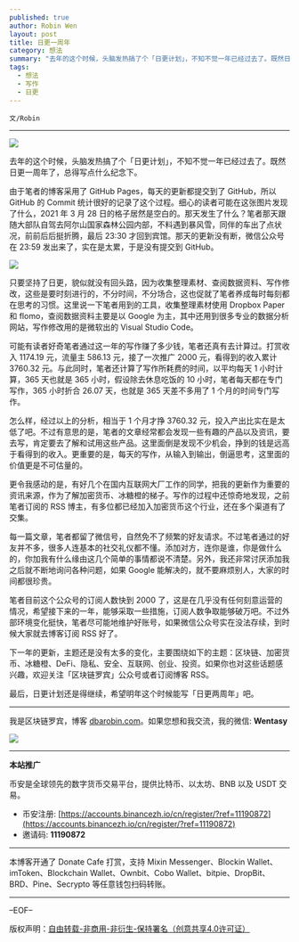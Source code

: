 ```yaml
---
published: true
author: Robin Wen
layout: post
title: 日更一周年
category: 想法
summary: "去年的这个时候，头脑发热搞了个「日更计划」，不知不觉一年已经过去了。既然日更一周年了，总得写点什么纪念下。由于笔者的博客采用了 GitHub Pages，每天的更新都提交到了 GitHub，所以 GitHub 的 Commit 统计很好的记录了这个过程。细心的读者可能在这张图片发现了什么，2021 年 3 月 28 日的格子居然是空白的。那天发生了什么？笔者那天跟随大部队自驾去阿尔山国家森林公园内部，不料遇到暴风雪，同伴的车出了点状况，前前后后挺折腾，最后 23:30 才回到宾馆。那天的更新没有断，微信公众号在 23:59 发出来了，实在是太累，于是没有提交到 GitHub。最后，日更计划还是得继续，希望明年这个时候能写「日更两周年」吧。"
tags:
  - 想法
  - 写作
  - 日更
---
```


`文/Robin`

***

![](https://cdn.dbarobin.com/39atwkg.png)

去年的这个时候，头脑发热搞了个「日更计划」，不知不觉一年已经过去了。既然日更一周年了，总得写点什么纪念下。

由于笔者的博客采用了 GitHub Pages，每天的更新都提交到了 GitHub，所以 GitHub 的 Commit 统计很好的记录了这个过程。细心的读者可能在这张图片发现了什么，2021 年 3 月 28 日的格子居然是空白的。那天发生了什么？笔者那天跟随大部队自驾去阿尔山国家森林公园内部，不料遇到暴风雪，同伴的车出了点状况，前前后后挺折腾，最后 23:30 才回到宾馆。那天的更新没有断，微信公众号在 23:59 发出来了，实在是太累，于是没有提交到 GitHub。

![](https://cdn.dbarobin.com/hpa6j99.png)

只要坚持了日更，貌似就没有回头路，因为收集整理素材、查阅数据资料、写作修改，这些是要时刻进行的，不分时间，不分场合，这也促就了笔者养成每时每刻都在思考的习惯。这里说一下笔者用到的工具，收集整理素材使用 Dropbox Paper 和 flomo，查阅数据资料主要是以 Google 为主，其中还用到很多专业的数据分析网站，写作修改用的是微软出的 Visual Studio Code。

可能有读者好奇笔者通过这一年的写作赚了多少钱，笔者还真有去计算过。打赏收入 1174.19 元，流量主 586.13 元，接了一次推广 2000 元，看得到的收入累计 3760.32 元。与此同时，笔者还计算了写作所耗费的时间，以平均每天 1 小时计算，365 天也就是 365 小时，假设除去休息吃饭的 10 小时，笔者每天都在专门写作，365 小时折合 26.07 天，也就是 365 天差不多用了 1 个月的时间专门写作。

怎么样，经过以上的分析，相当于 1 个月才挣 3760.32 元，投入产出比实在是太低了吧。不过有意思的是，笔者的文章经常都会发现一些有趣的产品以及资讯，要去写，肯定要去了解和试用这些产品。这里面倒是发现不少机会，挣到的钱是远高于看得到的收入。更重要的是，每天的写作，从输入到输出，倒逼思考，这里面的价值更是不可估量的。

更令我感动的是，有好几个在国内互联网大厂工作的同学，把我的更新作为重要的资讯来源，作为了解加密货币、冰糖橙的梯子。写作的过程中还惊奇地发现，之前笔者订阅的 RSS 博主，有多位都已经加入加密货币这个行业，还在多个渠道有了交集。

每一篇文章，笔者都留了微信号，自然免不了频繁的好友请求。不过笔者通过的好友并不多，很多人连基本的社交礼仪都不懂。添加对方，连你是谁，你是做什么的，你加我有什么缘由这几个简单的事情都说不清楚。另外，我还非常讨厌添加我之后就不断地询问各种问题，如果 Google 能解决的，就不要麻烦别人，大家的时间都很珍贵。

笔者目前这个公众号的订阅人数快到 2000 了，这是在几乎没有任何刻意运营的情况，希望接下来的一年，能够采取一些措施，订阅人数争取能够破万吧。不过外部环境变化挺快，笔者尽可能地维护好账号，如果微信公众号实在没法存续，到时候大家就去博客订阅 RSS 好了。

下一年的更新，主题还是没有太多的变化，主要围绕如下的主题：区块链、加密货币、冰糖橙、DeFi、隐私、安全、互联网、创业、投资。如果你也对这些话题感兴趣，欢迎关注「区块链罗宾」公众号或者订阅博客 RSS。

最后，日更计划还是得继续，希望明年这个时候能写「日更两周年」吧。

***

我是区块链罗宾，博客 [dbarobin.com](https://dbarobin.com/)。如果您想和我交流，我的微信: **Wentasy**

![](https://cdn.dbarobin.com/v4yywe2.png)

***

**本站推广**

币安是全球领先的数字货币交易平台，提供比特币、以太坊、BNB 以及 USDT 交易。

* 币安注册: [https://accounts.binancezh.io/cn/register/?ref=11190872](https://accounts.binancezh.io/cn/register/?ref=11190872)
* 邀请码: **11190872**

***

本博客开通了 Donate Cafe 打赏，支持 Mixin Messenger、Blockin Wallet、imToken、Blockchain Wallet、Ownbit、Cobo Wallet、bitpie、DropBit、BRD、Pine、Secrypto 等任意钱包扫码转账。

<center>
    <div class="--donate-button"
         data-button-id="f8b9df0d-af9a-460d-8258-d3f435445075"
    ></div>
</center>

***

–EOF–

版权声明：[自由转载-非商用-非衍生-保持署名（创意共享4.0许可证）](http://creativecommons.org/licenses/by-nc-nd/4.0/deed.zh)